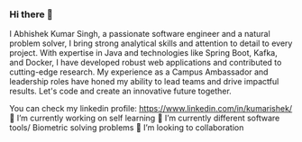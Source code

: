 ### Hi there 👋
I Abhishek Kumar Singh, a passionate software engineer and a natural problem solver, I bring strong analytical skills and attention to detail to every project. With expertise in Java and technologies like Spring Boot, Kafka, and Docker, I have developed robust web applications and contributed to cutting-edge research. My experience as a Campus Ambassador and leadership roles have honed my ability to lead teams and drive impactful results. Let's code and create an innovative future together.

You can check my linkedin profile: https://www.linkedin.com/in/kumarishek/ 
    🔭 I’m currently working on self learning
    🌱 I’m currently different software tools/ Biometric solving problems
    👯 I’m looking to collaboration 
<!--
**anshuhishek/anshuhishek** is a ✨ _special_ ✨ repository because its `README.md` (this file) appears on your GitHub profile.

Here are some ideas to get you started:

- 🔭 I’m currently working on ...
- 🌱 I’m currently learning ...
- 👯 I’m looking to collaborate on ...
- 🤔 I’m looking for help with ...
- 💬 Ask me about ...
- 📫 How to reach me: ...
- 😄 Pronouns: ...
- ⚡ Fun fact: ...
-->
